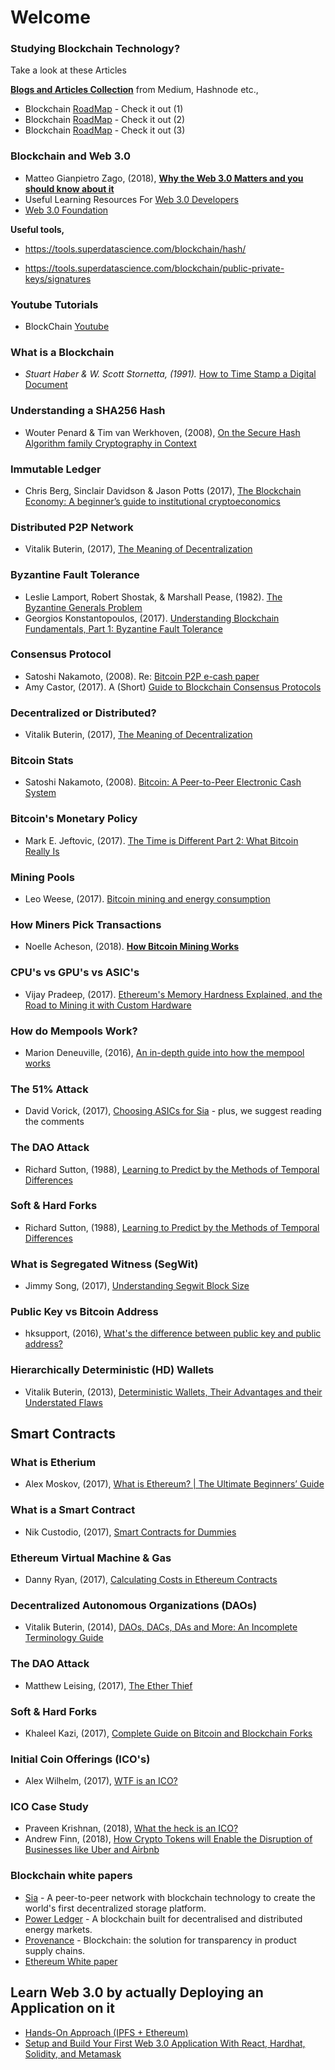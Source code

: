 # Welcome

### Studying Blockchain Technology?
Take a look at these Articles

[**Blogs and Articles Collection**](https://github.com/seeniforu/Useful_Repository/blob/main/Blockchain/Blockchain%20Articles%20and%20Blogs.md) from Medium, Hashnode etc.,

- Blockchain [RoadMap](https://medium.com/@gurleen3/how-to-become-a-blockchain-developer-in-2022-95a49e5ed012) - Check it out (1)
- Blockchain [RoadMap](https://vitto.cc/web3-and-solidity-smart-contracts-development-roadmap/) - Check it out (2)
- Blockchain [RoadMap](https://jamesbachini.com/blockchain-developer/#free-resources-to-learn) - Check it out (3)

### Blockchain and Web 3.0

* Matteo Gianpietro Zago, (2018), [**Why the Web 3.0 Matters and you should know about it**](https://medium.com/@matteozago/why-the-web-3-0-matters-and-you-should-know-about-it-a5851d63c949)
* Useful Learning Resources For [Web 3.0 Developers](https://cssauthor.com/useful-learning-resources-for-web-3-0-developers/)
* [Web 3.0 Foundation](https://medium.com/web3foundation)

**Useful tools,**

* https://tools.superdatascience.com/blockchain/hash/

* https://tools.superdatascience.com/blockchain/public-private-keys/signatures

### Youtube Tutorials

* BlockChain [Youtube](https://youtube.com/playlist?list=PLxVihxZC42nF_MCN9PTvZMIifRjx9cZ2J)

### What is a Blockchain
* *Stuart Haber & W. Scott Stornetta, (1991).* [How to Time Stamp a Digital Document](https://www.anf.es/pdf/Haber_Stornetta.pdf)

### Understanding a SHA256 Hash
* Wouter Penard & Tim van Werkhoven, (2008), [On the Secure Hash Algorithm family Cryptography in Context](https://www.staff.science.uu.nl/~tel00101/liter/Books/CrypCont.pdf) 


### Immutable Ledger
* Chris Berg, Sinclair Davidson & Jason Potts (2017), [The Blockchain Economy: A beginner’s guide to institutional cryptoeconomics](https://medium.com/@cryptoeconomics/the-blockchain-economy-a-beginners-guide-to-institutional-cryptoeconomics-64bf2f2beec4)


### Distributed P2P Network
* Vitalik Buterin, (2017), [The Meaning of Decentralization](https://medium.com/@VitalikButerin/the-meaning-of-decentralization-a0c92b76a274)


### Byzantine Fault Tolerance
* Leslie Lamport, Robert Shostak, & Marshall Pease, (1982). [The Byzantine Generals Problem](https://www.semanticscholar.org/paper/The-Byzantine-Generals-Problem-Lamport-Shostak/c1f93428f4275b78bff78cc5beda2a46915a2bce)
* Georgios Konstantopoulos, (2017). [Understanding Blockchain Fundamentals, Part 1: Byzantine Fault Tolerance](https://medium.com/loom-network/understanding-blockchain-fundamentals-part-1-byzantine-fault-tolerance-245f46fe8419)

### Consensus Protocol
* Satoshi Nakamoto, (2008). Re: [Bitcoin P2P e-cash paper](https://www.mail-archive.com/cryptography@metzdowd.com/msg09997.html)
* Amy Castor, (2017). A (Short) [Guide to Blockchain Consensus Protocols](http://www.coindesk.com/short-guide-blockchain-consensus-protocols)


### Decentralized or Distributed?
* Vitalik Buterin, (2017), [The Meaning of Decentralization](https://medium.com/@VitalikButerin/the-meaning-of-decentralization-a0c92b76a274)


### Bitcoin Stats
* Satoshi Nakamoto, (2008). [Bitcoin: A Peer-to-Peer Electronic Cash System](https://bitcoin.org/bitcoin.pdf)

### Bitcoin's Monetary Policy
* Mark E. Jeftovic, (2017). [The Time is Different Part 2: What Bitcoin Really Is](https://hackernoon.com/this-time-is-different-part-2-what-bitcoin-really-is-ae58c69b3bf0)

### Mining Pools
* Leo Weese, (2017). [Bitcoin mining and energy consumption](https://blog.bitcoin.org.hk/bitcoin-mining-and-energy-consumption-4526d4b56186)

### How Miners Pick Transactions
* Noelle Acheson, (2018). [**How Bitcoin Mining Works**](https://www.coindesk.com/information/how-bitcoin-mining-works/)

### CPU's vs GPU's vs ASIC's
* Vijay Pradeep, (2017). [Ethereum's Memory Hardness Explained, and the Road to Mining it with Custom Hardware](https://www.vijaypradeep.com/blog/2017-04-28-ethereums-memory-hardness-explained/)


### How do Mempools Work?
* Marion Deneuville, (2016), [An in-depth guide into how the mempool works](https://blog.kaiko.com/an-in-depth-guide-into-how-the-mempool-works-c758b781c608)

### The 51% Attack
* David Vorick, (2017), [Choosing ASICs for Sia](https://blog.sia.tech/choosing-asics-for-sia-b318505b5b51) - plus, we suggest reading the comments

### The DAO Attack
* Richard Sutton, (1988), [Learning to Predict by the Methods of Temporal Differences](https://link.springer.com/article/10.1007/BF00115009)

### Soft & Hard Forks
* Richard Sutton, (1988), [Learning to Predict by the Methods of Temporal Differences](https://link.springer.com/article/10.1007/BF00115009)


### What is Segregated Witness (SegWit)
* Jimmy Song, (2017), [Understanding Segwit Block Size](https://medium.com/@jimmysong/understanding-segwit-block-size-fd901b87c9d4)

### Public Key vs Bitcoin Address
* hksupport, (2016), [What's the difference between public key and public address?](https://www.reddit.com/r/Bitcoin/comments/3filud/whats_the_difference_between_public_key_and/)


### Hierarchically Deterministic (HD) Wallets
* Vitalik Buterin, (2013), [Deterministic Wallets, Their Advantages and their Understated Flaws](https://bitcoinmagazine.com/articles/deterministic-wallets-advantages-flaw-1385450276/)

## Smart Contracts

### What is Etherium
* Alex Moskov, (2017), [What is Ethereum? | The Ultimate Beginners’ Guide](https://coincentral.com/what-is-ethereum/)

### What is a Smart Contract
* Nik Custodio, (2017), [Smart Contracts for Dummies](https://medium.freecodecamp.org/smart-contracts-for-dummies-a1ba1e0b9575)

### Ethereum Virtual Machine & Gas
* Danny Ryan, (2017), [Calculating Costs in Ethereum Contracts](https://hackernoon.com/ether-purchase-power-df40a38c5a2f)


### Decentralized Autonomous Organizations (DAOs)
* Vitalik Buterin, (2014), [DAOs, DACs, DAs and More: An Incomplete Terminology Guide](https://blog.ethereum.org/2014/05/06/daos-dacs-das-and-more-an-incomplete-terminology-guide/)


### The DAO Attack
* Matthew Leising, (2017), [The Ether Thief](https://www.bloomberg.com/features/2017-the-ether-thief/)

### Soft & Hard Forks
* Khaleel Kazi, (2017), [Complete Guide on Bitcoin and Blockchain Forks](https://coinpickings.com/complete-guide-bitcoin-blockchain-forks/)

### Initial Coin Offerings (ICO's)
* Alex Wilhelm, (2017), [WTF is an ICO?](https://techcrunch.com/2017/05/23/wtf-is-an-ico/)


### ICO Case Study
* Praveen Krishnan, (2018), [What the heck is an ICO?](https://hackernoon.com/what-the-heck-is-an-ico-6f3736d5f5a)
* Andrew Finn, (2018), [How Crypto Tokens will Enable the Disruption of Businesses like Uber and Airbnb](https://finnscave.com/2018/02/07/how-crypto-tokens-will-enable-the-disruption-of-businesses-like-uber-and-airbnb/)

### Blockchain white papers

* [Sia](https://sia.tech/technology) - A peer-to-peer network with blockchain technology to create the world's first decentralized storage platform.
* [Power Ledger](https://www.powerledger.io/blockchain-technology) - A blockchain built for decentralised and distributed energy markets.
* [Provenance](https://www.provenance.org/whitepaper) - Blockchain: the solution for transparency in product supply chains.
* [Ethereum White paper](https://blockchainlab.com/pdf/Ethereum_white_paper-a_next_generation_smart_contract_and_decentralized_application_platform-vitalik-buterin.pdf)

## Learn Web 3.0 by actually Deploying an Application on it
* [Hands-On Approach (IPFS + Ethereum)](https://hackernoon.com/learn-web-3-0-by-actually-deploying-an-application-on-it-hands-on-approach-9141ad88588f)
* [Setup and Build Your First Web 3.0 Application With React, Hardhat, Solidity, and Metamask](https://blog.suhailkakar.com/setup-and-build-your-first-web-3-application)

